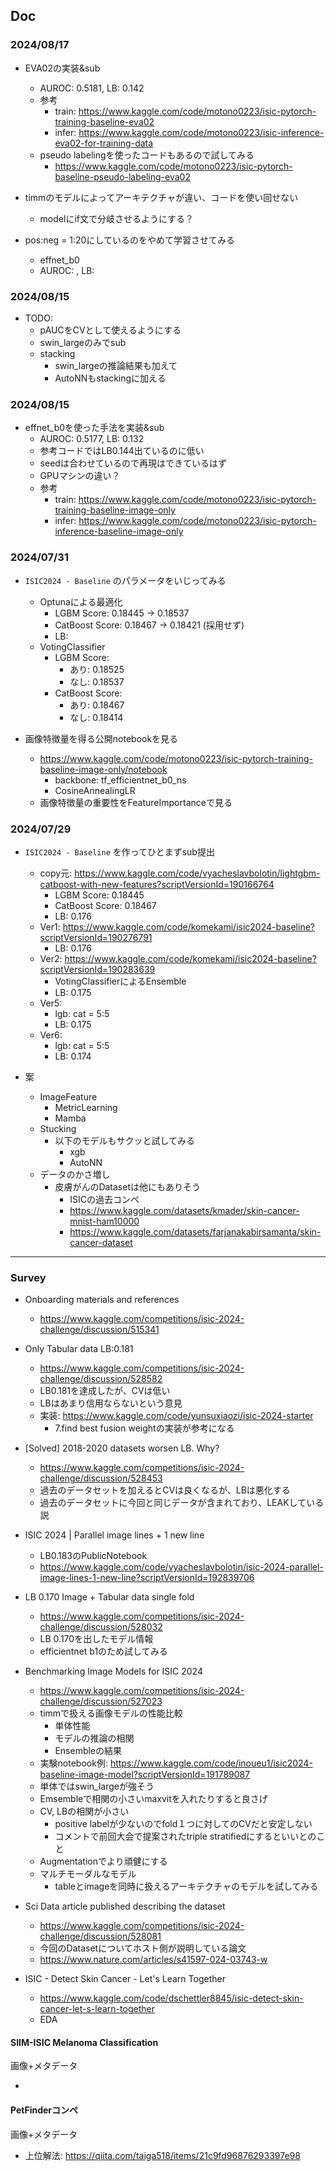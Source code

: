 ## Doc

### 2024/08/17

- EVA02の実装&sub
  - AUROC: 0.5181, LB: 0.142
  - 参考
    - train: https://www.kaggle.com/code/motono0223/isic-pytorch-training-baseline-eva02
    - infer: https://www.kaggle.com/code/motono0223/isic-inference-eva02-for-training-data
  - pseudo labelingを使ったコードもあるので試してみる
    - https://www.kaggle.com/code/motono0223/isic-pytorch-baseline-pseudo-labeling-eva02

- timmのモデルによってアーキテクチャが違い、コードを使い回せない
  - modelにif文で分岐させるようにする？
- pos:neg = 1:20にしているのをやめて学習させてみる
  - effnet_b0
  - AUROC: , LB:

### 2024/08/15

- TODO:
  - pAUCをCVとして使えるようにする
  - swin_largeのみでsub
  - stacking
    - swin_largeの推論結果も加えて
    - AutoNNもstackingに加える

### 2024/08/15

- effnet_b0を使った手法を実装&sub
  - AUROC: 0.5177, LB: 0.132
  - 参考コードではLB0.144出ているのに低い
  - seedは合わせているので再現はできているはず
  - GPUマシンの違い？
  - 参考
    - train: https://www.kaggle.com/code/motono0223/isic-pytorch-training-baseline-image-only
    - infer: https://www.kaggle.com/code/motono0223/isic-pytorch-inference-baseline-image-only

### 2024/07/31

- `ISIC2024 - Baseline` のパラメータをいじってみる
  - Optunaによる最適化
    - LGBM Score: 0.18445 -> 0.18537
    - CatBoost Score: 0.18467 -> 0.18421 (採用せず)
    - LB:
  - VotingClassifier
    - LGBM Score:
      - あり: 0.18525
      - なし: 0.18537
    - CatBoost Score:
      - あり: 0.18467
      - なし: 0.18414

- 画像特徴量を得る公開notebookを見る
  - https://www.kaggle.com/code/motono0223/isic-pytorch-training-baseline-image-only/notebook
    - backbone: tf_efficientnet_b0_ns
    - CosineAnnealingLR
  - 画像特徴量の重要性をFeatureImportanceで見る

### 2024/07/29

- `ISIC2024 - Baseline` を作ってひとまずsub提出
  - copy元: https://www.kaggle.com/code/vyacheslavbolotin/lightgbm-catboost-with-new-features?scriptVersionId=190166764
    - LGBM Score: 0.18445
    - CatBoost Score: 0.18467
    - LB: 0.176
  - Ver1: https://www.kaggle.com/code/komekami/isic2024-baseline?scriptVersionId=190276791
    - LB: 0.176
  - Ver2: https://www.kaggle.com/code/komekami/isic2024-baseline?scriptVersionId=190283639
    - VotingClassifierによるEnsemble
    - LB: 0.175
  - Ver5:
    - lgb: cat = 5:5
    - LB: 0.175
  - Ver6:
    - lgb: cat = 5:5
    - LB: 0.174

- 案
  - ImageFeature
    - MetricLearning
    - Mamba
  - Stucking
    - 以下のモデルもサクッと試してみる
      - xgb
      - AutoNN
  - データのかさ増し
    - 皮膚がんのDatasetは他にもありそう
      - ISICの過去コンペ
      - https://www.kaggle.com/datasets/kmader/skin-cancer-mnist-ham10000
      - https://www.kaggle.com/datasets/farjanakabirsamanta/skin-cancer-dataset

---

### Survey


- Onboarding materials and references
  - https://www.kaggle.com/competitions/isic-2024-challenge/discussion/515341

- Only Tabular data LB:0.181
  - https://www.kaggle.com/competitions/isic-2024-challenge/discussion/528582
  - LB0.181を達成したが、CVは低い
  - LBはあまり信用ならないという意見
  - 実装: https://www.kaggle.com/code/yunsuxiaozi/isic-2024-starter
      - 7.find best fusion weightの実装が参考になる

- [Solved] 2018-2020 datasets worsen LB. Why?
  - https://www.kaggle.com/competitions/isic-2024-challenge/discussion/528453
  - 過去のデータセットを加えるとCVは良くなるが、LBは悪化する
  - 過去のデータセットに今回と同じデータが含まれており、LEAKしている説

- ISIC 2024 | Parallel image lines + 1 new line
  - LB0.183のPublicNotebook
  - https://www.kaggle.com/code/vyacheslavbolotin/isic-2024-parallel-image-lines-1-new-line?scriptVersionId=192839706

- LB 0.170 Image + Tabular data single fold
  - https://www.kaggle.com/competitions/isic-2024-challenge/discussion/528032
  - LB 0.170を出したモデル情報
  - efficientnet b1のため試してみる

- Benchmarking Image Models for ISIC 2024
  - https://www.kaggle.com/competitions/isic-2024-challenge/discussion/527023
  - timmで扱える画像モデルの性能比較
    - 単体性能
    - モデルの推論の相関
    - Ensembleの結果
  - 実験notebook例: https://www.kaggle.com/code/inoueu1/isic2024-baseline-image-model?scriptVersionId=191789087
  - 単体ではswin_largeが強そう
  - Emsembleで相関の小さいmaxvitを入れたりすると良さげ
  - CV, LBの相関が小さい
    - positive labelが少ないのでfold１つに対してのCVだと安定しない
    - コメントで前回大会で提案されたtriple stratifiedにするといいとのこと
  - Augmentationでより頑健にする
  - マルチモーダルなモデル
    - tableとimageを同時に扱えるアーキテクチャのモデルを試してみる

- Sci Data article published describing the dataset
  - https://www.kaggle.com/competitions/isic-2024-challenge/discussion/528081
  - 今回のDatasetについてホスト側が説明している論文
  - https://www.nature.com/articles/s41597-024-03743-w

- ISIC - Detect Skin Cancer - Let's Learn Together
  - https://www.kaggle.com/code/dschettler8845/isic-detect-skin-cancer-let-s-learn-together
  - EDA

#### SIIM-ISIC Melanoma Classification
画像+メタデータ

-

#### PetFinderコンペ
画像+メタデータ

- 上位解法: https://qiita.com/taiga518/items/21c9fd96876293397e98
